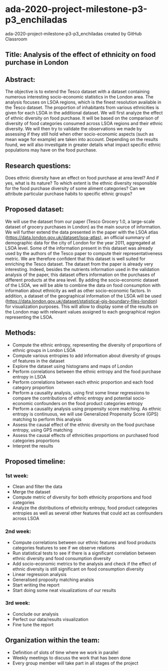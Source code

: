 # ada-2020-project-milestone-p3-p3_enchiladas
ada-2020-project-milestone-p3-p3_enchiladas created by GitHub Classroom


## Title: Analysis of the effect of ethnicity on food purchase in London

## Abstract: 
The objective is to extend the Tesco dataset with a dataset containing numerous interesting socio-economic statistics in the London area. The analysis focuses on LSOA regions, which is the finest resolution available in the Tesco dataset. The proportion of inhabitants from various ethnicities is given for each LSOA in the additional dataset. We will first analyze the effect of ethnic diversity on food purchase. It will be based on the comparison of diversity of food categories consumed across LSOA regions and their ethnic diversity. We will then try to validate the observations we made by assessing if they still hold when other socio-economic aspects (such as mean wage for example) are taken into account. Depending on the results found, we will also investigate in greater details what impact specific ethnic populations may have on the food purchase.

## Research questions:
Does ethnic diversity have an effect on food purchase at area level? And if yes, what is its nature?
To which extent is the ethnic diversity responsible for the food purchase diversity of some aliment categories?
Can we attribute particular purchase habits to specific ethnic groups?

## Proposed dataset:
We will use the dataset from our paper (Tesco Grocery 1.0, a large-scale dataset of grocery purchases in London) as the main source of information. We will further extend the data presented in the paper with the LSOA atlas (https://data.london.gov.uk/dataset/lsoa-atlas), an official summary of demographic data for the city of London for the year 2011, aggregated at LSOA level. Some of the information present in this dataset was already used by the authors of the Tesco paper to compute their representativeness metric. We are therefore confident that this dataset is well suited for enriching the Tesco dataset. 
The dataset from the paper is already very interesting. Indeed, besides the nutrients information used in the validation analysis of the paper, this dataset offers information on the purchases of different products at the area level. By adding the socio-economic dataset of the LSOA, we will be able to combine the data on food consumption with information about ethnicity as well as other socio-economic factors.
In addition, a dataset of the geographical information of the LSOA will be used (https://data.london.gov.uk/dataset/statistical-gis-boundary-files-london) for visualization purposes. This will allow to display some of the results on the London map with relevant values assigned to each geographical region representing the LSOA. 

## Methods:
- Compute the ethnic entropy, representing the diversity of proportions of ethnic groups in London LSOA
- Compute various entropies to add information about diversity of groups of features in the dataset
- Explore the dataset using histograms and maps of London
- Perform correlations between the ethnic entropy and the food purchase entropy in LSOA
- Perform correlations between each ethnic proportion and each food category proportion
- Perform a causality analysis, using first some linear regressions to compare the contributions of ethnic entropy and potential socio-economic confounders on the food product categories entropy
- Perform a causality analysis using propensity score matching. As ethnic entropy is continuous, we will use Generalized Propensity Score (GPS) matching to perform this analysis
- Assess the causal effect of the ethnic diversity on the food purchase entropy, using GPS matching 
- Assess the causal effects of ethnicities proportions on purchased food categories proportions
- Interpret the results 

## Proposed timeline:
### 1st week: 
- Clean and filter the data
- Merge the dataset
- Compute metric of diversity for both ethnicity proportions and food categories
- Analyze the distributions of ethnicity entropy, food product categories entropies as well as several other features that could act as confounders across LSOA
### 2nd week:
- Compute correlations between our ethnic features and food products categories features to see if we observe relations
- Run statistical tests to see if there is a significant correlation between ethnic diversity and food consumption diversity
- Add socio-economic metrics to the analysis and check if the effect of ethnic diversity is still significant on food consumption diversity
- Linear regression analysis
- Generalised proposity matching analsis
- Start writing the report 
- Start doing some neat visualizations of our results
### 3rd week:
- Conclude our analysis
- Perfect our data/results visualization
- Fine tune the report

## Organization within the team:
- Definition of slots of time where we work in parallel
- Weekly meetings to discuss the work that has been done
- Every group member will take part in all stages of the project
